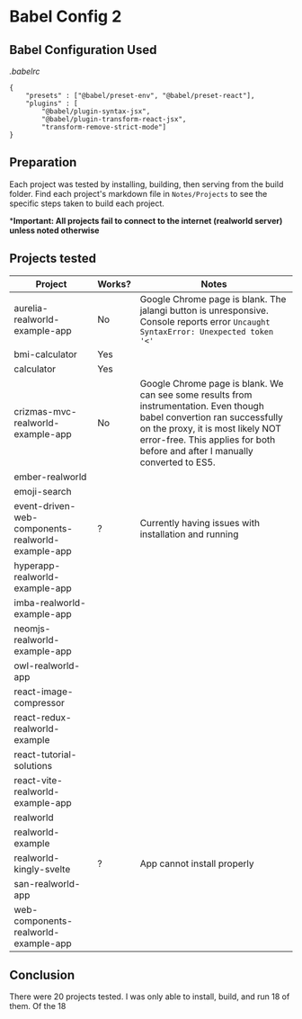 # Babel Config 2

## Babel Configuration Used
*.babelrc*
```
{
	"presets" : ["@babel/preset-env", "@babel/preset-react"],
	"plugins" : [
		"@babel/plugin-syntax-jsx",
		"@babel/plugin-transform-react-jsx",
		"transform-remove-strict-mode"]
}
```

## Preparation
Each project was tested by installing, building, then serving from the build folder. Find each project's markdown file in `Notes/Projects` to see the specific steps taken to build each project.

***Important: All projects fail to connect to the internet (realworld server) unless noted otherwise**

## Projects tested
Project | Works? | Notes
---|---|---
aurelia-realworld-example-app | No | Google Chrome page is blank. The jalangi button is unresponsive. Console reports error `Uncaught SyntaxError: Unexpected token '<'`
bmi-calculator | Yes | 
calculator | Yes | 
crizmas-mvc-realworld-example-app | No | Google Chrome page is blank. We can see some results from instrumentation. Even though babel convertion ran successfully on the proxy, it is most likely NOT error-free. This applies for both before and after I manually converted to ES5.
ember-realworld |  | 
emoji-search |  | 
event-driven-web-components-realworld-example-app | ? | Currently having issues with installation and running
hyperapp-realworld-example-app |  | 
imba-realworld-example-app |  | 
neomjs-realworld-example-app |  | 
owl-realworld-app |  | 
react-image-compressor |  | 
react-redux-realworld-example |  | 
react-tutorial-solutions |  | 
react-vite-realworld-example-app |  | 
realworld |  | 
realworld-example |  | 
realworld-kingly-svelte | ? | App cannot install properly
san-realworld-app |  | 
web-components-realworld-example-app |  | 

## Conclusion
There were 20 projects tested. I was only able to install, build, and run 18 of them. Of the 18